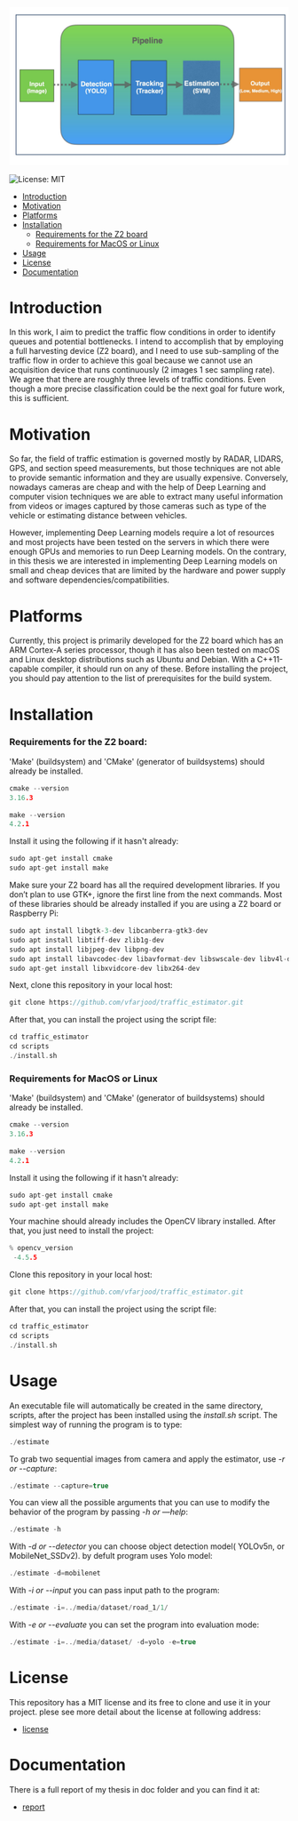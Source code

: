 ![alt text](https://github.com/vfarjood/traffic_estimator/blob/main/doc/pipeline.jpeg?raw=true)

![License: MIT](https://img.shields.io/badge/License-MIT-blue.svg)

- [Introduction](#introduction)
- [Motivation](#motivation)
- [Platforms](#platforms)
- [Installation](#installation)
  - [Requirements for the Z2 board](#requirements-for-the-z2-board)
  - [Requirements for MacOS or Linux](#requirements-for-macos-or-linux)
- [Usage](#usage)
- [License](#license)
- [Documentation](#documentation)

# Introduction

In this work, I aim to predict the traffic flow conditions in order to identify queues and potential bottlenecks. I intend to accomplish that by employing a full harvesting device (Z2 board), and I need to use sub-sampling of the traffic flow in order to achieve this goal because we cannot use an acquisition device that runs continuously (2 images 1 sec sampling rate). We agree that there are roughly three levels of traffic conditions. Even though a more precise classification could be the next goal for future work, this is sufficient.

# Motivation

So far, the field of traffic estimation is governed mostly by RADAR, LIDARS, GPS, and section speed measurements, but those techniques are not able to provide semantic information and they are usually expensive. Conversely, nowadays cameras are cheap and with the help of Deep Learning and computer vision techniques we are able to extract many useful information from videos or images captured by those cameras such as type of the vehicle or estimating distance between vehicles.

However, implementing Deep Learning models require a lot of resources and most projects have been tested on the servers in which there were enough GPUs and memories to run Deep Learning models. On the contrary, in this thesis we are interested in implementing Deep Learning models on small and cheap devices that are limited by the hardware and power supply and software dependencies/compatibilities.


# Platforms
Currently, this project is primarily developed for the Z2 board which has an ARM Cortex-A series processor, though it has also been tested on macOS and Linux desktop distributions such as Ubuntu and Debian. With a C++11-capable compiler, it should run on any of these. 
Before installing the project, you should pay attention to the list of prerequisites for the build system.

# Installation

### Requirements for the Z2 board:
'Make' (buildsystem) and 'CMake' (generator of buildsystems) should already be installed.
```cpp
cmake --version
3.16.3
```
```cpp
make --version
4.2.1
```
Install it using the following if it hasn't already:
```cpp
sudo apt-get install cmake
sudo apt-get install make
```

Make sure your Z2 board has all the required development libraries. If you don’t plan to use GTK+, ignore the first line from the next commands. Most of these libraries should be already installed if you are using a Z2 board or Raspberry Pi:
```cpp
sudo apt install libgtk-3-dev libcanberra-gtk3-dev
sudo apt install libtiff-dev zlib1g-dev
sudo apt install libjpeg-dev libpng-dev
sudo apt install libavcodec-dev libavformat-dev libswscale-dev libv4l-dev
sudo apt-get install libxvidcore-dev libx264-dev
```
Next, clone this repository in your local host:
```cpp
git clone https://github.com/vfarjood/traffic_estimator.git
```
After that, you can install the project using the script file:
```cpp
cd traffic_estimator
cd scripts
./install.sh
```
### Requirements for MacOS or Linux

'Make' (buildsystem) and 'CMake' (generator of buildsystems) should already be installed.
```cpp
cmake --version
3.16.3
```
```cpp
make --version
4.2.1
```
Install it using the following if it hasn't already:
```cpp
sudo apt-get install cmake
sudo apt-get install make
```

Your machine should already includes the OpenCV library installed. After that, you just need to install the project:
```cpp
% opencv_version
 -4.5.5
```
Clone this repository in your local host:
```cpp
git clone https://github.com/vfarjood/traffic_estimator.git
```
After that, you can install the project using the script file:
```cpp
cd traffic_estimator
cd scripts
./install.sh
```

# Usage

An executable file will automatically be created in the same directory, scripts, after the project has been installed using the *install.sh* script. The simplest way of running the program is to type:
```cpp
./estimate
```
To grab two sequential images from camera and apply the estimator, use *-r or --capture*:
```cpp
./estimate --capture=true
```

You can view all the possible arguments that you can use to modify the behavior of the program by passing *-h or —help*:
```cpp
./estimate -h
```

With *-d or --detector* you can choose object detection model( YOLOv5n, or MobileNet_SSDv2). by defult program uses Yolo model:
```cpp
./estimate -d=mobilenet
```
With *-i or --input* you can pass input path to the program:
```cpp
./estimate -i=../media/dataset/road_1/1/
```
With *-e or --evaluate* you can set the program into evaluation mode:
```cpp
./estimate -i=../media/dataset/ -d=yolo -e=true
```

# License
This repository has a MIT license and its free to clone and use it in your project.
plese see more detail about the license at following address:
- [license](https://github.com/vfarjood/traffic_estimator/blob/main/LICENSE.md)

# Documentation
There is a full report of my thesis in doc folder and you can find it at:
- [report](https://github.com/vfarjood/traffic_estimator/tree/main/doc/Thesis_v3.pdf)
